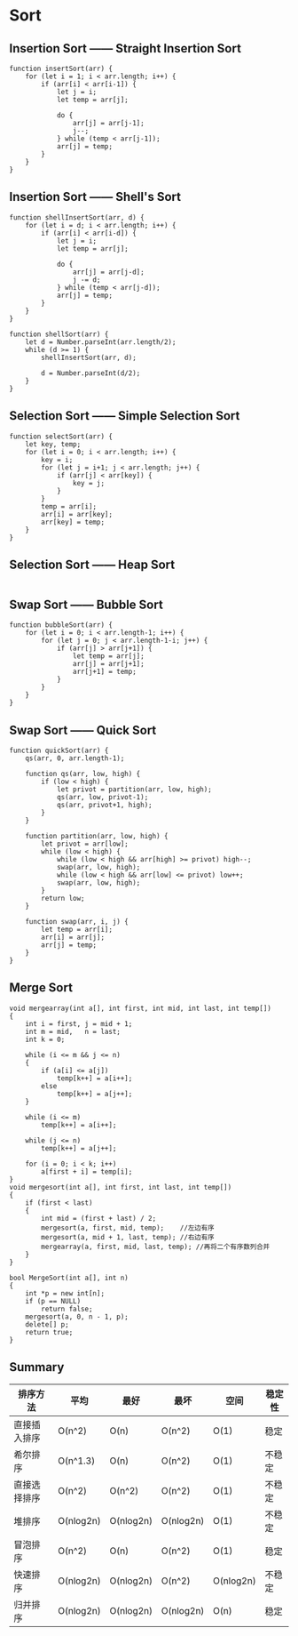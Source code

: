 # Sort

## Insertion Sort —— Straight Insertion Sort

```
function insertSort(arr) {
    for (let i = 1; i < arr.length; i++) {
        if (arr[i] < arr[i-1]) {
            let j = i;
            let temp = arr[j];

            do {
                arr[j] = arr[j-1];
                j--;
            } while (temp < arr[j-1]);
            arr[j] = temp;
        }
    }
}
```

## Insertion Sort —— Shell's Sort

```
function shellInsertSort(arr, d) {
    for (let i = d; i < arr.length; i++) {
        if (arr[i] < arr[i-d]) {
            let j = i;
            let temp = arr[j];

            do {
                arr[j] = arr[j-d];
                j -= d;
            } while (temp < arr[j-d]);
            arr[j] = temp;
        }
    }
}

function shellSort(arr) {
    let d = Number.parseInt(arr.length/2);
    while (d >= 1) {
        shellInsertSort(arr, d);

        d = Number.parseInt(d/2);
    }
}
```

## Selection Sort —— Simple Selection Sort

```
function selectSort(arr) {
    let key, temp;
    for (let i = 0; i < arr.length; i++) {
        key = i;
        for (let j = i+1; j < arr.length; j++) {
            if (arr[j] < arr[key]) {
                key = j;
            }
        }
        temp = arr[i];
        arr[i] = arr[key];
        arr[key] = temp;
    }
}
```

## Selection Sort —— Heap Sort

```

```

## Swap Sort —— Bubble Sort

```
function bubbleSort(arr) {
    for (let i = 0; i < arr.length-1; i++) {
        for (let j = 0; j < arr.length-1-i; j++) {
            if (arr[j] > arr[j+1]) {
                let temp = arr[j];
                arr[j] = arr[j+1];
                arr[j+1] = temp;
            }
        }
    }
}
```

## Swap Sort —— Quick Sort

```
function quickSort(arr) {
    qs(arr, 0, arr.length-1);

    function qs(arr, low, high) {
        if (low < high) {
            let privot = partition(arr, low, high);
            qs(arr, low, privot-1);
            qs(arr, privot+1, high);
        }
    }

    function partition(arr, low, high) {
        let privot = arr[low];
        while (low < high) {
            while (low < high && arr[high] >= privot) high--;
            swap(arr, low, high);
            while (low < high && arr[low] <= privot) low++;
            swap(arr, low, high);
        }
        return low;
    }

    function swap(arr, i, j) {
        let temp = arr[i];
        arr[i] = arr[j];
        arr[j] = temp;
    }
}
```

## Merge Sort

```
void mergearray(int a[], int first, int mid, int last, int temp[])  
{  
    int i = first, j = mid + 1;  
    int m = mid,   n = last;  
    int k = 0;  
      
    while (i <= m && j <= n)  
    {  
        if (a[i] <= a[j])  
            temp[k++] = a[i++];  
        else  
            temp[k++] = a[j++];  
    }  
      
    while (i <= m)  
        temp[k++] = a[i++];  
      
    while (j <= n)  
        temp[k++] = a[j++];  
      
    for (i = 0; i < k; i++)  
        a[first + i] = temp[i];  
}  
void mergesort(int a[], int first, int last, int temp[])  
{  
    if (first < last)  
    {  
        int mid = (first + last) / 2;  
        mergesort(a, first, mid, temp);    //左边有序  
        mergesort(a, mid + 1, last, temp); //右边有序  
        mergearray(a, first, mid, last, temp); //再将二个有序数列合并  
    }  
}  
  
bool MergeSort(int a[], int n)  
{  
    int *p = new int[n];  
    if (p == NULL)  
        return false;  
    mergesort(a, 0, n - 1, p);  
    delete[] p;  
    return true;  
}  
```

## Summary

| 排序方法 | 平均 | 最好 | 最坏 | 空间 | 稳定性 |
| - | - | - | - | - | - |
| 直接插入排序 | O(n^2) | O(n) | O(n^2) | O(1) | 稳定 |
| 希尔排序 | O(n^1.3) | O(n) | O(n^2) | O(1) | 不稳定 |
| 直接选择排序 | O(n^2) | O(n^2) | O(n^2) | O(1) | 不稳定 |
| 堆排序 | O(nlog2n) | O(nlog2n) | O(nlog2n) | O(1) | 不稳定 |
| 冒泡排序 | O(n^2) | O(n) | O(n^2) | O(1) | 稳定 |
| 快速排序 | O(nlog2n) | O(nlog2n) | O(n^2) | O(nlog2n) | 不稳定 |
| 归并排序 | O(nlog2n) | O(nlog2n) | O(nlog2n) | O(n) | 稳定 |